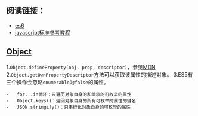 ## 阅读链接：

+   [es6](http://es6.ruanyifeng.com/#docs/object)
+   [javascript标准参考教程](http://javascript.ruanyifeng.com/)



## [Object](http://es6.ruanyifeng.com/#docs/object)

1.`Object.defineProperty(obj, prop, descriptor)`，参见[MDN](https://developer.mozilla.org/zh-CN/docs/Web/JavaScript/Reference/Global_Objects/Object/defineProperty)
2.`Object.getOwnPropertyDescriptor`方法可以获取该属性的描述对象。
3.ES5有三个操作会忽略`enumerable`为`false`的属性。

    -   for...in循环：只遍历对象自身的和继承的可枚举的属性
    -   Object.keys()：返回对象自身的所有可枚举的属性的键名
    -   JSON.stringify()：只串行化对象自身的可枚举的属性